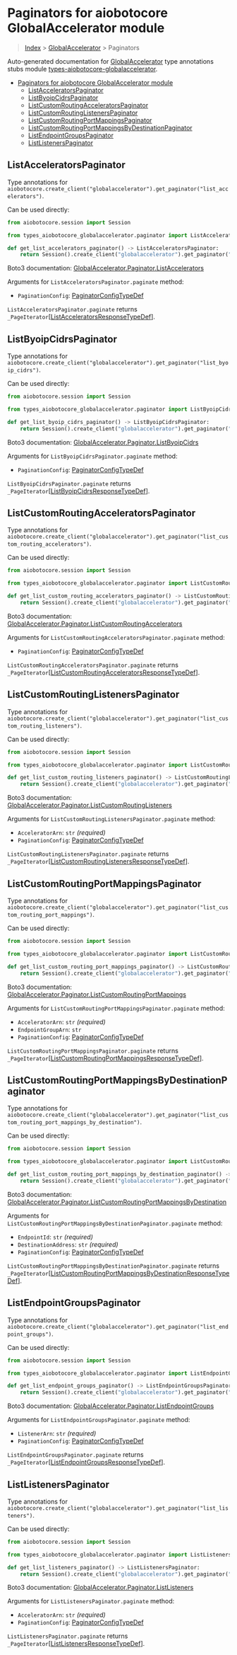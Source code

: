 <a id="paginators-for-aiobotocore-globalaccelerator-module"></a>

# Paginators for aiobotocore GlobalAccelerator module

> [Index](..) > [GlobalAccelerator](.) > Paginators

Auto-generated documentation for
[GlobalAccelerator](https://boto3.amazonaws.com/v1/documentation/api/latest/reference/services/globalaccelerator.html#GlobalAccelerator)
type annotations stubs module
[types-aiobotocore-globalaccelerator](https://pypi.org/project/types-aiobotocore-globalaccelerator/).

- [Paginators for aiobotocore GlobalAccelerator module](#paginators-for-aiobotocore-globalaccelerator-module)
  - [ListAcceleratorsPaginator](#listacceleratorspaginator)
  - [ListByoipCidrsPaginator](#listbyoipcidrspaginator)
  - [ListCustomRoutingAcceleratorsPaginator](#listcustomroutingacceleratorspaginator)
  - [ListCustomRoutingListenersPaginator](#listcustomroutinglistenerspaginator)
  - [ListCustomRoutingPortMappingsPaginator](#listcustomroutingportmappingspaginator)
  - [ListCustomRoutingPortMappingsByDestinationPaginator](#listcustomroutingportmappingsbydestinationpaginator)
  - [ListEndpointGroupsPaginator](#listendpointgroupspaginator)
  - [ListListenersPaginator](#listlistenerspaginator)

<a id="listacceleratorspaginator"></a>

## ListAcceleratorsPaginator

Type annotations for
`aiobotocore.create_client("globalaccelerator").get_paginator("list_accelerators")`.

Can be used directly:

```python
from aiobotocore.session import Session

from types_aiobotocore_globalaccelerator.paginator import ListAcceleratorsPaginator

def get_list_accelerators_paginator() -> ListAcceleratorsPaginator:
    return Session().create_client("globalaccelerator").get_paginator("list_accelerators")
```

Boto3 documentation:
[GlobalAccelerator.Paginator.ListAccelerators](https://boto3.amazonaws.com/v1/documentation/api/latest/reference/services/globalaccelerator.html#GlobalAccelerator.Paginator.ListAccelerators)

Arguments for `ListAcceleratorsPaginator.paginate` method:

- `PaginationConfig`:
  [PaginatorConfigTypeDef](./type_defs.md#paginatorconfigtypedef)

`ListAcceleratorsPaginator.paginate` returns
`_PageIterator`\[[ListAcceleratorsResponseTypeDef](./type_defs.md#listacceleratorsresponsetypedef)\].

<a id="listbyoipcidrspaginator"></a>

## ListByoipCidrsPaginator

Type annotations for
`aiobotocore.create_client("globalaccelerator").get_paginator("list_byoip_cidrs")`.

Can be used directly:

```python
from aiobotocore.session import Session

from types_aiobotocore_globalaccelerator.paginator import ListByoipCidrsPaginator

def get_list_byoip_cidrs_paginator() -> ListByoipCidrsPaginator:
    return Session().create_client("globalaccelerator").get_paginator("list_byoip_cidrs")
```

Boto3 documentation:
[GlobalAccelerator.Paginator.ListByoipCidrs](https://boto3.amazonaws.com/v1/documentation/api/latest/reference/services/globalaccelerator.html#GlobalAccelerator.Paginator.ListByoipCidrs)

Arguments for `ListByoipCidrsPaginator.paginate` method:

- `PaginationConfig`:
  [PaginatorConfigTypeDef](./type_defs.md#paginatorconfigtypedef)

`ListByoipCidrsPaginator.paginate` returns
`_PageIterator`\[[ListByoipCidrsResponseTypeDef](./type_defs.md#listbyoipcidrsresponsetypedef)\].

<a id="listcustomroutingacceleratorspaginator"></a>

## ListCustomRoutingAcceleratorsPaginator

Type annotations for
`aiobotocore.create_client("globalaccelerator").get_paginator("list_custom_routing_accelerators")`.

Can be used directly:

```python
from aiobotocore.session import Session

from types_aiobotocore_globalaccelerator.paginator import ListCustomRoutingAcceleratorsPaginator

def get_list_custom_routing_accelerators_paginator() -> ListCustomRoutingAcceleratorsPaginator:
    return Session().create_client("globalaccelerator").get_paginator("list_custom_routing_accelerators")
```

Boto3 documentation:
[GlobalAccelerator.Paginator.ListCustomRoutingAccelerators](https://boto3.amazonaws.com/v1/documentation/api/latest/reference/services/globalaccelerator.html#GlobalAccelerator.Paginator.ListCustomRoutingAccelerators)

Arguments for `ListCustomRoutingAcceleratorsPaginator.paginate` method:

- `PaginationConfig`:
  [PaginatorConfigTypeDef](./type_defs.md#paginatorconfigtypedef)

`ListCustomRoutingAcceleratorsPaginator.paginate` returns
`_PageIterator`\[[ListCustomRoutingAcceleratorsResponseTypeDef](./type_defs.md#listcustomroutingacceleratorsresponsetypedef)\].

<a id="listcustomroutinglistenerspaginator"></a>

## ListCustomRoutingListenersPaginator

Type annotations for
`aiobotocore.create_client("globalaccelerator").get_paginator("list_custom_routing_listeners")`.

Can be used directly:

```python
from aiobotocore.session import Session

from types_aiobotocore_globalaccelerator.paginator import ListCustomRoutingListenersPaginator

def get_list_custom_routing_listeners_paginator() -> ListCustomRoutingListenersPaginator:
    return Session().create_client("globalaccelerator").get_paginator("list_custom_routing_listeners")
```

Boto3 documentation:
[GlobalAccelerator.Paginator.ListCustomRoutingListeners](https://boto3.amazonaws.com/v1/documentation/api/latest/reference/services/globalaccelerator.html#GlobalAccelerator.Paginator.ListCustomRoutingListeners)

Arguments for `ListCustomRoutingListenersPaginator.paginate` method:

- `AcceleratorArn`: `str` *(required)*
- `PaginationConfig`:
  [PaginatorConfigTypeDef](./type_defs.md#paginatorconfigtypedef)

`ListCustomRoutingListenersPaginator.paginate` returns
`_PageIterator`\[[ListCustomRoutingListenersResponseTypeDef](./type_defs.md#listcustomroutinglistenersresponsetypedef)\].

<a id="listcustomroutingportmappingspaginator"></a>

## ListCustomRoutingPortMappingsPaginator

Type annotations for
`aiobotocore.create_client("globalaccelerator").get_paginator("list_custom_routing_port_mappings")`.

Can be used directly:

```python
from aiobotocore.session import Session

from types_aiobotocore_globalaccelerator.paginator import ListCustomRoutingPortMappingsPaginator

def get_list_custom_routing_port_mappings_paginator() -> ListCustomRoutingPortMappingsPaginator:
    return Session().create_client("globalaccelerator").get_paginator("list_custom_routing_port_mappings")
```

Boto3 documentation:
[GlobalAccelerator.Paginator.ListCustomRoutingPortMappings](https://boto3.amazonaws.com/v1/documentation/api/latest/reference/services/globalaccelerator.html#GlobalAccelerator.Paginator.ListCustomRoutingPortMappings)

Arguments for `ListCustomRoutingPortMappingsPaginator.paginate` method:

- `AcceleratorArn`: `str` *(required)*
- `EndpointGroupArn`: `str`
- `PaginationConfig`:
  [PaginatorConfigTypeDef](./type_defs.md#paginatorconfigtypedef)

`ListCustomRoutingPortMappingsPaginator.paginate` returns
`_PageIterator`\[[ListCustomRoutingPortMappingsResponseTypeDef](./type_defs.md#listcustomroutingportmappingsresponsetypedef)\].

<a id="listcustomroutingportmappingsbydestinationpaginator"></a>

## ListCustomRoutingPortMappingsByDestinationPaginator

Type annotations for
`aiobotocore.create_client("globalaccelerator").get_paginator("list_custom_routing_port_mappings_by_destination")`.

Can be used directly:

```python
from aiobotocore.session import Session

from types_aiobotocore_globalaccelerator.paginator import ListCustomRoutingPortMappingsByDestinationPaginator

def get_list_custom_routing_port_mappings_by_destination_paginator() -> ListCustomRoutingPortMappingsByDestinationPaginator:
    return Session().create_client("globalaccelerator").get_paginator("list_custom_routing_port_mappings_by_destination")
```

Boto3 documentation:
[GlobalAccelerator.Paginator.ListCustomRoutingPortMappingsByDestination](https://boto3.amazonaws.com/v1/documentation/api/latest/reference/services/globalaccelerator.html#GlobalAccelerator.Paginator.ListCustomRoutingPortMappingsByDestination)

Arguments for `ListCustomRoutingPortMappingsByDestinationPaginator.paginate`
method:

- `EndpointId`: `str` *(required)*
- `DestinationAddress`: `str` *(required)*
- `PaginationConfig`:
  [PaginatorConfigTypeDef](./type_defs.md#paginatorconfigtypedef)

`ListCustomRoutingPortMappingsByDestinationPaginator.paginate` returns
`_PageIterator`\[[ListCustomRoutingPortMappingsByDestinationResponseTypeDef](./type_defs.md#listcustomroutingportmappingsbydestinationresponsetypedef)\].

<a id="listendpointgroupspaginator"></a>

## ListEndpointGroupsPaginator

Type annotations for
`aiobotocore.create_client("globalaccelerator").get_paginator("list_endpoint_groups")`.

Can be used directly:

```python
from aiobotocore.session import Session

from types_aiobotocore_globalaccelerator.paginator import ListEndpointGroupsPaginator

def get_list_endpoint_groups_paginator() -> ListEndpointGroupsPaginator:
    return Session().create_client("globalaccelerator").get_paginator("list_endpoint_groups")
```

Boto3 documentation:
[GlobalAccelerator.Paginator.ListEndpointGroups](https://boto3.amazonaws.com/v1/documentation/api/latest/reference/services/globalaccelerator.html#GlobalAccelerator.Paginator.ListEndpointGroups)

Arguments for `ListEndpointGroupsPaginator.paginate` method:

- `ListenerArn`: `str` *(required)*
- `PaginationConfig`:
  [PaginatorConfigTypeDef](./type_defs.md#paginatorconfigtypedef)

`ListEndpointGroupsPaginator.paginate` returns
`_PageIterator`\[[ListEndpointGroupsResponseTypeDef](./type_defs.md#listendpointgroupsresponsetypedef)\].

<a id="listlistenerspaginator"></a>

## ListListenersPaginator

Type annotations for
`aiobotocore.create_client("globalaccelerator").get_paginator("list_listeners")`.

Can be used directly:

```python
from aiobotocore.session import Session

from types_aiobotocore_globalaccelerator.paginator import ListListenersPaginator

def get_list_listeners_paginator() -> ListListenersPaginator:
    return Session().create_client("globalaccelerator").get_paginator("list_listeners")
```

Boto3 documentation:
[GlobalAccelerator.Paginator.ListListeners](https://boto3.amazonaws.com/v1/documentation/api/latest/reference/services/globalaccelerator.html#GlobalAccelerator.Paginator.ListListeners)

Arguments for `ListListenersPaginator.paginate` method:

- `AcceleratorArn`: `str` *(required)*
- `PaginationConfig`:
  [PaginatorConfigTypeDef](./type_defs.md#paginatorconfigtypedef)

`ListListenersPaginator.paginate` returns
`_PageIterator`\[[ListListenersResponseTypeDef](./type_defs.md#listlistenersresponsetypedef)\].
